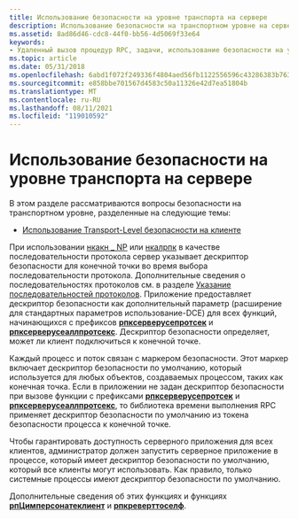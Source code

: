 ```yaml
---
title: Использование безопасности на уровне транспорта на сервере
description: Использование безопасности на транспортном уровне на сервере с удаленным вызовом процедур (RPC).
ms.assetid: 8ad86d46-cdc8-44f0-bb56-4d5069f33e64
keywords:
- Удаленный вызов процедур RPC, задачи, использование безопасности на уровне транспорта на сервере
ms.topic: article
ms.date: 05/31/2018
ms.openlocfilehash: 6abd1f072f249336f4804aed56fb1122556596c43286383b763839d988a2406b
ms.sourcegitcommit: e858bbe701567d4583c50a11326e42d7ea51804b
ms.translationtype: MT
ms.contentlocale: ru-RU
ms.lasthandoff: 08/11/2021
ms.locfileid: "119010592"
---
```

# <a name="using-transport-level-security-on-the-server"></a>Использование безопасности на уровне транспорта на сервере

В этом разделе рассматриваются вопросы безопасности на транспортном уровне, разделенные на следующие темы:

-   [Использование Transport-Level безопасности на клиенте](using-transport-level-security-on-the-client.md)

При использовании [нкакн \_ NP](/windows/desktop/Midl/ncacn-np) или [нкалрпк](/windows/desktop/Midl/ncalrpc) в качестве последовательности протокола сервер указывает дескриптор безопасности для конечной точки во время выбора последовательности протокола. Дополнительные сведения о последовательностях протоколов см. в разделе [Указание последовательностей протоколов](specifying-protocol-sequences.md). Приложение предоставляет дескриптор безопасности как дополнительный параметр (расширение для стандартных параметров использование-DCE) для всех функций, начинающихся с префиксов [**рпксерверусепротсек**](/windows/desktop/api/Rpcdce/nf-rpcdce-rpcserveruseprotseq) и [**рпксерверусеаллпротсекс**](/windows/desktop/api/Rpcdce/nf-rpcdce-rpcserveruseallprotseqs). Дескриптор безопасности определяет, может ли клиент подключиться к конечной точке.

Каждый процесс и поток связан с маркером безопасности. Этот маркер включает дескриптор безопасности по умолчанию, который используется для любых объектов, создаваемых процессом, таких как конечная точка. Если в приложении не задан дескриптор безопасности при вызове функции с префиксами [**рпксерверусепротсек**](/windows/desktop/api/Rpcdce/nf-rpcdce-rpcserveruseprotseq) и [**рпксерверусеаллпротсекс**](/windows/desktop/api/Rpcdce/nf-rpcdce-rpcserveruseallprotseqs), то библиотека времени выполнения RPC применяет дескриптор безопасности по умолчанию из токена безопасности процесса к конечной точке.

Чтобы гарантировать доступность серверного приложения для всех клиентов, администратор должен запустить серверное приложение в процессе, который имеет дескриптор безопасности по умолчанию, который все клиенты могут использовать. Как правило, только системные процессы имеют дескриптор безопасности по умолчанию.

Дополнительные сведения об этих функциях и функциях [**рпЦимперсонатеклиент**](/windows/desktop/api/Rpcdce/nf-rpcdce-rpcimpersonateclient) и [**рпкреверттоселф**](/windows/desktop/api/Rpcdce/nf-rpcdce-rpcreverttoself).

 

 